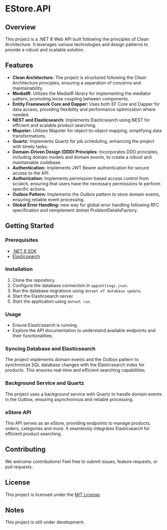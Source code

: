 # EStore.API

## Overview

This project is a .NET 8 Web API built following the principles of Clean Architecture. It leverages various technologies and design patterns to provide a robust and scalable solution.

## Features

- **Clean Architecture:** The project is structured following the Clean Architecture principles, ensuring a separation of concerns and maintainability.
- **MediatR:** Utilizes the MediatR library for implementing the mediator pattern, promoting loose coupling between components.
- **Entity Framework Core and Dapper:** Uses both EF Core and Dapper for data access, providing flexibility and performance optimization where needed.
- **NEST and Elasticsearch:** Implements Elasticsearch using NEST for efficient and scalable product searching.
- **Mapster:** Utilizes Mapster for object-to-object mapping, simplifying data transformations.
- **Quartz:** Implements Quartz for job scheduling, enhancing the project with timely tasks.
- **Domain-Driven Design (DDD) Principles:** Incorporates DDD principles, including domain models and domain events, to create a robust and maintainable codebase.
- **Authentication:** Implements JWT Bearer authentication for secure access to the API.
- **Authorization:** Implements permission-based access control from scratch, ensuring that users have the necessary permissions to perform specific actions.
- **Outbox Pattern:** Implements the Outbox pattern to store domain events, ensuring reliable event processing.
- **Global Error Handling:** new way for global error handling following RFC specification and reimplement dotnet ProblemDetailsFactory.

## Getting Started

### Prerequisites

- [.NET 8 SDK](https://dotnet.microsoft.com/download)
- [Elasticsearch](https://www.elastic.co/guide/en/elasticsearch/reference/current/install-elasticsearch.html)

### Installation

1. Clone the repository.
2. Configure the database connection in `appsettings.json`.
3. Run the database migrations using `dotnet ef database update`.
4. Start the Elasticsearch server.
5. Start the application using `dotnet run`.

### Usage

- Ensure Elasticsearch is running.
- Explore the API documentation to understand available endpoints and their functionalities.

### Syncing Database and Elasticsearch

The project implements domain events and the Outbox pattern to synchronize SQL database changes with the Elasticsearch index for products. This ensures real-time and efficient searching capabilities.

### Background Service and Quartz

The project uses a background service with Quartz to handle domain events in the Outbox, ensuring asynchronous and reliable processing.

### eStore API

This API serves as an eStore, providing endpoints to manage products, orders, categories and more. It seamlessly integrates Elasticsearch for efficient product searching.

## Contributing

We welcome contributions! Feel free to submit issues, feature requests, or pull requests.

## License

This project is licensed under the [MIT License](LICENSE).

## Notes

This project is still under development.

